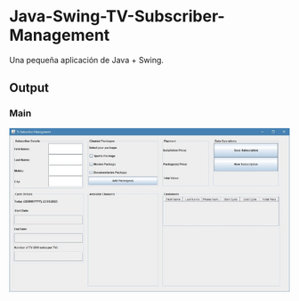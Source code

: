# Java-Swing-TV-Subscriber-Management
Una pequeña aplicación de Java + Swing.

## Output
 ### Main
![Main](Images/MainScreen.jpg)
